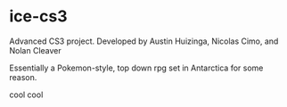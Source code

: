 # ice-cs3
Advanced CS3 project. Developed by Austin Huizinga, Nicolas Cimo, and Nolan Cleaver

Essentially a Pokemon-style, top down rpg set in Antarctica for some reason.

cool cool
